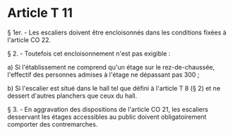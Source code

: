 # Article T 11

§ 1er. - Les escaliers doivent être encloisonnés dans les conditions fixées à l'article CO 22.

§ 2. - Toutefois cet encloisonnement n'est pas exigible :

a) Si l'établissement ne comprend qu'un étage sur le rez-de-chaussée, l'effectif des personnes admises à l'étage ne dépassant pas 300 ;

b) Si l'escalier est situé dans le hall tel que défini à l'article T 8 (§ 2) et ne dessert d'autres planchers que ceux du hall.

§ 3. - En aggravation des dispositions de l'article CO 21, les escaliers desservant les étages accessibles au public doivent obligatoirement comporter des contremarches.
